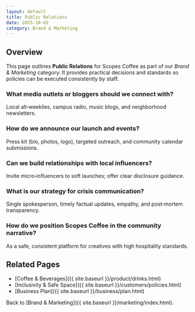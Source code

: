 ```yaml
---
layout: default
title: Public Relations
date: 2025-10-02
category: Brand & Marketing
---
```


## Overview
This page outlines **Public Relations** for Scopes Coffee as part of our _Brand & Marketing_ category. It provides practical decisions and standards so policies can be executed consistently by staff.

### What media outlets or bloggers should we connect with?
Local alt‑weeklies, campus radio, music blogs, and neighborhood newsletters.

### How do we announce our launch and events?
Press kit (bio, photos, logo), targeted outreach, and community calendar submissions.

### Can we build relationships with local influencers?
Invite micro‑influencers to soft launches; offer clear disclosure guidance.

### What is our strategy for crisis communication?
Single spokesperson, timely factual updates, empathy, and post‑mortem transparency.

### How do we position Scopes Coffee in the community narrative?
As a safe, consistent platform for creatives with high hospitality standards.

## Related Pages
- [Coffee & Beverages]({{ site.baseurl }}/product/drinks.html)
- [Inclusivity & Safe Space]({{ site.baseurl }}/customers/policies.html)
- [Business Plan]({{ site.baseurl }}/business/plan.html)

Back to [Brand & Marketing]({{ site.baseurl }}/marketing/index.html).
